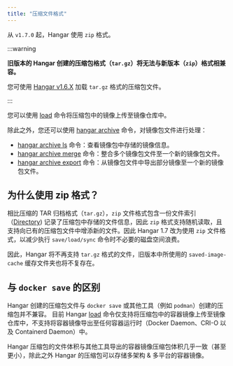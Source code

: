 ```yaml
---
title: "压缩文件格式"
---
```


从 `v1.7.0` 起，Hangar 使用 `zip` 格式。

:::warning

**旧版本的 Hangar 创建的压缩包格式（`tar.gz`）将无法与新版本（`zip`）格式相兼容。**

您可使用 [Hangar v1.6.X](/docs/v1.6/load/load) 加载 `tar.gz` 格式的压缩包文件。

:::

您可以使用 [load](/docs/v1.8/load/load) 命令将压缩包中的镜像上传至镜像仓库中。

除此之外，您还可以使用 [hangar archive](/docs/v1.8/archive/) 命令，对镜像包文件进行处理：
- [hangar archive ls](/docs/v1.8/archive/ls) 命令：查看镜像包中存储的镜像信息。
- [hangar archive merge](/docs/v1.8/archive/merge) 命令：整合多个镜像包文件至一个新的镜像包文件。
- [hangar archive export](/docs/v1.8/archive/export) 命令：从镜像包文件中导出部分镜像至一个新的镜像包文件。

## 为什么使用 zip 格式？

相比压缩的 TAR 归档格式（`tar.gz`），`zip` 文件格式包含一份文件索引（[Directory](https://en.wikipedia.org/wiki/ZIP_(file_format)#Structure)) 记录了压缩包中存储的文件信息，因此 `zip` 格式支持随机读取，且支持向已有的压缩包文件中增添新的文件。因此 Hangar 1.7 改为使用 `zip` 文件格式，以减少执行 `save/load/sync` 命令时不必要的磁盘空间浪费。

因此，Hangar 将不再支持 `tar.gz` 格式的文件，旧版本中所使用的 `saved-image-cache` 缓存文件夹也将不复存在。

## 与 `docker save` 的区别

Hangar 创建的压缩包文件与 `docker save` 或其他工具（例如 `podman`）创建的压缩包并不兼容。
目前 Hangar [load](/docs/v1.8/load/load) 命令仅支持将压缩包中的容器镜像上传至镜像仓库中，不支持将容器镜像导出至任何容器运行时（Docker Daemon、CRI-O 以及 Containerd Daemon）中。

Hangar 压缩包的文件体积与其他工具导出的容器镜像压缩包体积几乎一致（甚至更小），除此之外 Hangar 的压缩包可以存储多架构 & 多平台的容器镜像。
